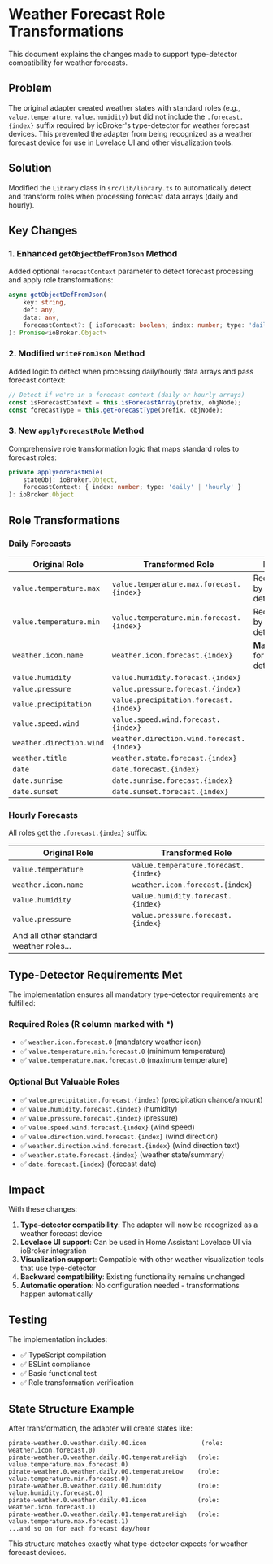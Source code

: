 # Weather Forecast Role Transformations

This document explains the changes made to support type-detector compatibility for weather forecasts.

## Problem

The original adapter created weather states with standard roles (e.g., `value.temperature`, `value.humidity`) but did not include the `.forecast.{index}` suffix required by ioBroker's type-detector for weather forecast devices. This prevented the adapter from being recognized as a weather forecast device for use in Lovelace UI and other visualization tools.

## Solution

Modified the `Library` class in `src/lib/library.ts` to automatically detect and transform roles when processing forecast data arrays (daily and hourly).

## Key Changes

### 1. Enhanced `getObjectDefFromJson` Method

Added optional `forecastContext` parameter to detect forecast processing and apply role transformations:

```typescript
async getObjectDefFromJson(
    key: string, 
    def: any, 
    data: any, 
    forecastContext?: { isForecast: boolean; index: number; type: 'daily' | 'hourly' }
): Promise<ioBroker.Object>
```

### 2. Modified `writeFromJson` Method

Added logic to detect when processing daily/hourly data arrays and pass forecast context:

```typescript
// Detect if we're in a forecast context (daily or hourly arrays)
const isForecastContext = this.isForecastArray(prefix, objNode);
const forecastType = this.getForecastType(prefix, objNode);
```

### 3. New `applyForecastRole` Method

Comprehensive role transformation logic that maps standard roles to forecast roles:

```typescript
private applyForecastRole(
    stateObj: ioBroker.Object, 
    forecastContext: { index: number; type: 'daily' | 'hourly' }
): ioBroker.Object
```

## Role Transformations

### Daily Forecasts

| Original Role | Transformed Role | Notes |
|---------------|------------------|-------|
| `value.temperature.max` | `value.temperature.max.forecast.{index}` | Required by type-detector |
| `value.temperature.min` | `value.temperature.min.forecast.{index}` | Required by type-detector |
| `weather.icon.name` | `weather.icon.forecast.{index}` | **Mandatory** for type-detector |
| `value.humidity` | `value.humidity.forecast.{index}` | |
| `value.pressure` | `value.pressure.forecast.{index}` | |
| `value.precipitation` | `value.precipitation.forecast.{index}` | |
| `value.speed.wind` | `value.speed.wind.forecast.{index}` | |
| `weather.direction.wind` | `weather.direction.wind.forecast.{index}` | |
| `weather.title` | `weather.state.forecast.{index}` | |
| `date` | `date.forecast.{index}` | |
| `date.sunrise` | `date.sunrise.forecast.{index}` | |
| `date.sunset` | `date.sunset.forecast.{index}` | |

### Hourly Forecasts

All roles get the `.forecast.{index}` suffix:

| Original Role | Transformed Role |
|---------------|------------------|
| `value.temperature` | `value.temperature.forecast.{index}` |
| `weather.icon.name` | `weather.icon.forecast.{index}` |
| `value.humidity` | `value.humidity.forecast.{index}` |
| `value.pressure` | `value.pressure.forecast.{index}` |
| And all other standard weather roles... |

## Type-Detector Requirements Met

The implementation ensures all mandatory type-detector requirements are fulfilled:

### Required Roles (R column marked with *)
- ✅ `weather.icon.forecast.0` (mandatory weather icon)
- ✅ `value.temperature.min.forecast.0` (minimum temperature)  
- ✅ `value.temperature.max.forecast.0` (maximum temperature)

### Optional But Valuable Roles
- ✅ `value.precipitation.forecast.{index}` (precipitation chance/amount)
- ✅ `value.humidity.forecast.{index}` (humidity)
- ✅ `value.pressure.forecast.{index}` (pressure)
- ✅ `value.speed.wind.forecast.{index}` (wind speed)
- ✅ `value.direction.wind.forecast.{index}` (wind direction)
- ✅ `weather.direction.wind.forecast.{index}` (wind direction text)
- ✅ `weather.state.forecast.{index}` (weather state/summary)
- ✅ `date.forecast.{index}` (forecast date)

## Impact

With these changes:

1. **Type-detector compatibility**: The adapter will now be recognized as a weather forecast device
2. **Lovelace UI support**: Can be used in Home Assistant Lovelace UI via ioBroker integration
3. **Visualization support**: Compatible with other weather visualization tools that use type-detector
4. **Backward compatibility**: Existing functionality remains unchanged
5. **Automatic operation**: No configuration needed - transformations happen automatically

## Testing

The implementation includes:
- ✅ TypeScript compilation
- ✅ ESLint compliance  
- ✅ Basic functional test
- ✅ Role transformation verification

## State Structure Example

After transformation, the adapter will create states like:

```
pirate-weather.0.weather.daily.00.icon               (role: weather.icon.forecast.0)
pirate-weather.0.weather.daily.00.temperatureHigh   (role: value.temperature.max.forecast.0)  
pirate-weather.0.weather.daily.00.temperatureLow    (role: value.temperature.min.forecast.0)
pirate-weather.0.weather.daily.00.humidity          (role: value.humidity.forecast.0)
pirate-weather.0.weather.daily.01.icon              (role: weather.icon.forecast.1)
pirate-weather.0.weather.daily.01.temperatureHigh   (role: value.temperature.max.forecast.1)
...and so on for each forecast day/hour
```

This structure matches exactly what type-detector expects for weather forecast devices.
